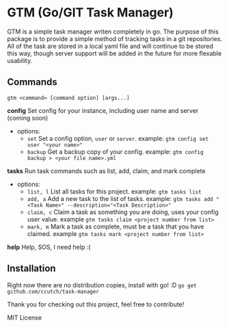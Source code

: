 # GTM (Go/GIT Task Manager)
GTM is a simple task manager writen completely in go. The purpose of this package is to provide a simple method of tracking tasks in a git repositories. All of the task are stored in a local yaml file and will continue to be stored this way, though server support will be added in the future for more flexable usability.

## Commands
`gtm <command> [command option] [args...]`


**config** Set config for your instance, including user name and server (coming soon)
 - options:
   * `set` Set a config option, `user` or `server`. example: `gtm config set user "<your name>"`
   * `backup` Get a backup copy of your config. example: `gtm config backup > <your file name>.yml`
   
**tasks** Run task commands such as list, add, claim, and mark complete
 - options:
   * `list, l` List all tasks for this project. example: `gtm tasks list`
   * `add, a` Add a new task to the list of tasks. example: `gtm tasks add "<Task Name>" --description="<Task Description>"`
   * `claim, c` Claim a task as something you are doing, uses your config user value. example `gtm tasks claim <project number from list>`
   * `mark, m` Mark a task as complete, must be a task that you have claimed. example `gtm tasks mark <project number from list>`

**help** Help, SOS, I need help :(

## Installation

Right now there are no distribution copies, install with go! :D `go get github.com/ccutch/task-manager`


Thank you for checking out this project, feel free to contribute! 

MIT License
